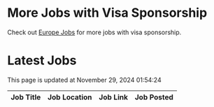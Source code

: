 # More Jobs with Visa Sponsorship

Check out [Europe Jobs](https://github.com/sureshparimi/europejobs#latest-jobs) for more jobs with visa sponsorship.

# Latest Jobs

This page is updated at November 29, 2024 01:54:24

| Job Title | Job Location | Job Link | Job Posted |
| --- | --- | --- | --- |
